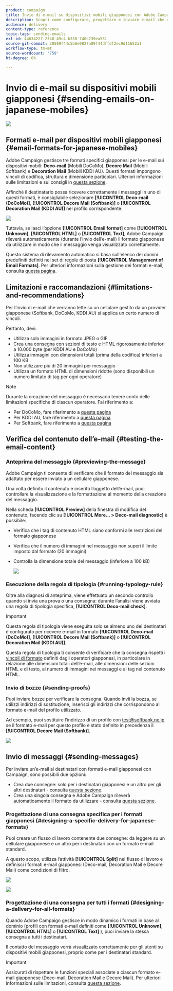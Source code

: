 ```yaml
---
product: campaign
title: Invio di e-mail su dispositivi mobili giapponesi con Adobe Campaign Classic
description: Scopri come configurare, progettare e inviare e-mail che verranno lette su un cellulare giapponese.
audience: delivery
content-type: reference
topic-tags: sending-emails
exl-id: 44634227-2340-49c4-b330-740c739ea551
source-git-commit: 20509f44c5b8e0827a09f44dffdf2ec9d11652a1
workflow-type: tm+mt
source-wordcount: '759'
ht-degree: 0%

---
```


# Invio di e-mail su dispositivi mobili giapponesi {#sending-emails-on-japanese-mobiles}

![](../../assets/common.svg)

## Formati e-mail per dispositivi mobili giapponesi {#email-formats-for-japanese-mobiles}

Adobe Campaign gestisce tre formati specifici giapponesi per le e-mail sui dispositivi mobili: **Deco-mail** (Mobili DoCoMo), **Decore Mail** (Mobili Softbank) e **Decoration Mail** (Mobili KDDI AU). Questi formati impongono vincoli di codifica, struttura e dimensione particolari. Ulteriori informazioni sulle limitazioni e sui consigli in [questa sezione](#limitations-and-recommendations).

Affinché il destinatario possa ricevere correttamente i messaggi in uno di questi formati, è consigliabile selezionare **[!UICONTROL Deco-mail (DoCoMo)]**, **[!UICONTROL Decore Mail (Softbank)]** o **[!UICONTROL Decoration Mail (KDDI AU)]** nel profilo corrispondente:

![](assets/deco-mail_03.png)

Tuttavia, se lasci l’opzione **[!UICONTROL Email format]** come **[!UICONTROL Unknown]**, **[!UICONTROL HTML]** o **[!UICONTROL Text]**, Adobe Campaign rileverà automaticamente (durante l’invio dell’e-mail) il formato giapponese da utilizzare in modo che il messaggio venga visualizzato correttamente.

Questo sistema di rilevamento automatico si basa sull&#39;elenco dei domini predefiniti definiti nel set di regole di posta **[!UICONTROL Management of Email Formats]**. Per ulteriori informazioni sulla gestione dei formati e-mail, consulta [questa pagina](../../installation/using/email-deliverability.md#managing-email-formats).

## Limitazioni e raccomandazioni {#limitations-and-recommendations}

Per l’invio di e-mail che verranno lette su un cellulare gestito da un provider giapponese (Softbank, DoCoMo, KDDI AU) si applica un certo numero di vincoli.

Pertanto, devi:

* Utilizza solo immagini in formato JPEG o GIF
* Crea una consegna con sezioni di testo e HTML rigorosamente inferiori a 10.000 byte (per KDDI AU e DoCoMo)
* Utilizza immagini con dimensioni totali (prima della codifica) inferiori a 100 KB
* Non utilizzare più di 20 immagini per messaggio
* Utilizza un formato HTML di dimensioni ridotte (sono disponibili un numero limitato di tag per ogni operatore)

>[!NOTE]
>
>Durante la creazione del messaggio è necessario tenere conto delle limitazioni specifiche di ciascun operatore. Fai riferimento a:
>
>* Per DoCoMo, fare riferimento a [questa pagina](https://www.nttdocomo.co.jp/service/developer/make/content/deco_mail/index.html)
>* Per KDDI AU, fare riferimento a [questa pagina](https://www.au.com/ezfactory/tec/spec/decorations/template.html)
>* Per Softbank, fare riferimento a [questa pagina](https://www.support.softbankmobile.co.jp/partner/home_tech3/index.cfm)


## Verifica del contenuto dell’e-mail {#testing-the-email-content}

### Anteprima del messaggio {#previewing-the-message}

Adobe Campaign ti consente di verificare che il formato del messaggio sia adattato per essere inviato a un cellulare giapponese.

Una volta definito il contenuto e inserito l’oggetto dell’e-mail, puoi controllare la visualizzazione e la formattazione al momento della creazione del messaggio.

Nella scheda **[!UICONTROL Preview]** della finestra di modifica del contenuto, facendo clic su **[!UICONTROL More... > Deco-mail diagnostic]** è possibile:

* Verifica che i tag di contenuto HTML siano conformi alle restrizioni del formato giapponese
* Verifica che il numero di immagini nel messaggio non superi il limite imposto dal formato (20 immagini)
* Controlla la dimensione totale del messaggio (inferiore a 100 kB)

   ![](assets/deco-mail_06.png)

### Esecuzione della regola di tipologia {#running-typology-rule}

Oltre alla diagnosi di anteprima, viene effettuato un secondo controllo quando si invia una prova o una consegna: durante l’analisi viene avviata una regola di tipologia specifica, **[!UICONTROL Deco-mail check]**.

>[!IMPORTANT]
>
>Questa regola di tipologia viene eseguita solo se almeno uno dei destinatari è configurato per ricevere e-mail in formato **[!UICONTROL Deco-mail (DoCoMo)]**, **[!UICONTROL Decore Mail (Softbank)]** o **[!UICONTROL Decoration Mail (KDDI AU)]**.

Questa regola di tipologia ti consente di verificare che la consegna rispetti i [vincoli di formato](#limitations-and-recommendations) definiti dagli operatori giapponesi, in particolare in relazione alle dimensioni totali dell’e-mail, alle dimensioni delle sezioni HTML e di testo, al numero di immagini nei messaggi e ai tag nel contenuto HTML.

### Invio di bozze {#sending-proofs}

Puoi inviare bozze per verificare la consegna. Quando invii la bozza, se utilizzi indirizzi di sostituzione, inserisci gli indirizzi che corrispondono al formato e-mail del profilo utilizzato.

Ad esempio, puoi sostituire l’indirizzo di un profilo con test@softbank.ne.jp se il formato e-mail per questo profilo è stato definito in precedenza il **[!UICONTROL Decore Mail (Softbank)]**.

![](assets/deco-mail_05.png)

## Invio di messaggi {#sending-messages}

Per inviare un’e-mail ai destinatari con formati e-mail giapponesi con Campaign, sono possibili due opzioni:

* Crea due consegne: solo per i destinatari giapponesi e un altro per gli altri destinatari - consulta [questa sezione](#designing-a-specific-delivery-for-japanese-formats).
* Crea una singola consegna e Adobe Campaign rileverà automaticamente il formato da utilizzare - consulta [questa sezione](#designing-a-delivery-for-all-formats).

### Progettazione di una consegna specifica per i formati giapponesi {#designing-a-specific-delivery-for-japanese-formats}

Puoi creare un flusso di lavoro contenente due consegne: da leggere su un cellulare giapponese e un altro per i destinatari con un formato e-mail standard.

A questo scopo, utilizza l’attività **[!UICONTROL Split]** nel flusso di lavoro e definisci i formati e-mail giapponesi (Deco-mail, Decoration Mail e Decore Mail) come condizioni di filtro.

![](assets/deco-mail_08.png)

![](assets/deco-mail_07.png)

### Progettazione di una consegna per tutti i formati {#designing-a-delivery-for-all-formats}

Quando Adobe Campaign gestisce in modo dinamico i formati in base al dominio (profili con formati e-mail definiti come **[!UICONTROL Unknown]**, **[!UICONTROL HTML]** o **[!UICONTROL Text]** ), puoi inviare la stessa consegna a tutti i destinatari.

Il contatto del messaggio verrà visualizzato correttamente per gli utenti su dispositivi mobili giapponesi, proprio come per i destinatari standard.

>[!IMPORTANT]
>
>Assicurati di rispettare le funzioni speciali associate a ciascun formato e-mail giapponese (Deco-mail, Decoration Mail e Decore Mail). Per ulteriori informazioni sulle limitazioni, consulta [questa sezione](#limitations-and-recommendations).
